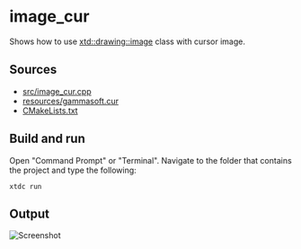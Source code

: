 # image_cur

Shows how to use [xtd::drawing::image](https://gammasoft71.github.io/xtd/reference_guides/latest/classxtd_1_1drawing_1_1image.html) class with cursor image.

## Sources

* [src/image_cur.cpp](src/image_cur.cpp)
* [resources/gammasoft.cur](resources/gammasoft.cur)
* [CMakeLists.txt](CMakeLists.txt)

## Build and run

Open "Command Prompt" or "Terminal". Navigate to the folder that contains the project and type the following:

```shell
xtdc run
```

## Output

![Screenshot](../../../../docs/pictures/examples/image_cur.png)
